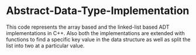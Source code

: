 # Abstract-Data-Type-Implementation
This code represents the array based and the linked-list based ADT implementations in C++. Also both the implementations are extended with functions to find a specific key value in the data structure as well as split the list into two at a particular value.
